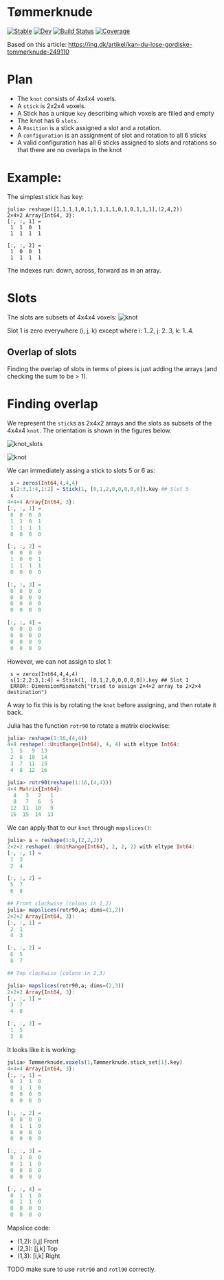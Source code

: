 # Tømmerknude

[![Stable](https://img.shields.io/badge/docs-stable-blue.svg)](https://tp2750.github.io/Tømmerknude.jl/stable)
[![Dev](https://img.shields.io/badge/docs-dev-blue.svg)](https://tp2750.github.io/Tømmerknude.jl/dev)
[![Build Status](https://github.com/tp2750/Tømmerknude.jl/workflows/CI/badge.svg)](https://github.com/tp2750/Tømmerknude.jl/actions)
[![Coverage](https://codecov.io/gh/tp2750/Tømmerknude.jl/branch/master/graph/badge.svg)](https://codecov.io/gh/tp2750/Tømmerknude.jl)

Based on this article:
https://ing.dk/artikel/kan-du-lose-gordiske-tommerknude-249110

# Plan

* The `knot` consists of 4x4x4 voxels.
* A `stick` is 2x2x4 voxels. 
* A Stick has a unique `key` describing which voxels are filled and empty
* The knot has 6 `slots`. 
* A `Position` is a stick assigned a slot and a rotation.
* A `configuration` is an assignment of slot and rotation to all 6 sticks
* A valid configuration has all 6 sticks assigned to slots and rotations so that there are no overlaps in the knot

# Example:

The simplest stick has key:

```{julia}
julia> reshape([1,1,1,1,0,1,1,1,1,1,0,1,0,1,1,1],(2,4,2))
2×4×2 Array{Int64, 3}:
[:, :, 1] =
 1  1  0  1
 1  1  1  1

[:, :, 2] =
 1  0  0  1
 1  1  1  1
```

The indexes run: down, across, forward as in an array.


# Slots

The slots are subsets of 4x4x4 voxels:
![knot](assets/knude.png)

Slot 1 is zero everywhere (i, j, k) except where i: 1..2, j: 2..3, k: 1..4.

## Overlap of slots

Finding the overlap of slots in terms of pixes is just adding the arrays (and checking the sum to be > 1).

# Finding overlap

We represent the `stick`s as 2x4x2 arrays and the slots as subsets of the 4x4x4 `knot`.
The orientation is shown in the figures below.

![knot_slots](assets/toemmerknude_slots.jpg)

![knot](assets/knude.png)

We can immediately assing a stick to slots 5 or 6 as:

``` julia
 s = zeros(Int64,4,4,4)
 s[2:3,1:4,1:2] = Stick(1, [0,1,2,0,0,0,0,0]).key ## Slot 5
 s
4×4×4 Array{Int64, 3}:
[:, :, 1] =
 0  0  0  0
 1  1  0  1
 1  1  1  1
 0  0  0  0

[:, :, 2] =
 0  0  0  0
 1  0  0  1
 1  1  1  1
 0  0  0  0

[:, :, 3] =
 0  0  0  0
 0  0  0  0
 0  0  0  0
 0  0  0  0

[:, :, 4] =
 0  0  0  0
 0  0  0  0
 0  0  0  0
 0  0  0  0
```

However, we can not assign to slot 1:

```
 s = zeros(Int64,4,4,4)
 s[1:2,2:3,1:4] = Stick(1, [0,1,2,0,0,0,0,0]).key ## Slot 1
 ERROR: DimensionMismatch("tried to assign 2×4×2 array to 2×2×4 destination")
```

A way to fix this is by rotating the `knot` before assigning, and then rotate it back.

Julia has the function `rotr90` to rotate a matrix clockwise:


``` julia
julia> reshape(1:16,(4,4))
4×4 reshape(::UnitRange{Int64}, 4, 4) with eltype Int64:
 1  5   9  13
 2  6  10  14
 3  7  11  15
 4  8  12  16

julia> rotr90(reshape(1:16,(4,4)))
4×4 Matrix{Int64}:
  4   3   2   1
  8   7   6   5
 12  11  10   9
 16  15  14  13

```

We can apply that to our `knot` through `mapslices()`:

``` julia
julia> a = reshape(1:8,(2,2,2))
2×2×2 reshape(::UnitRange{Int64}, 2, 2, 2) with eltype Int64:
[:, :, 1] =
 1  3
 2  4

[:, :, 2] =
 5  7
 6  8

## Front clockwise (colons in 1,2)
julia> mapslices(rotr90,a; dims=(1,2))
2×2×2 Array{Int64, 3}:
[:, :, 1] =
 2  1
 4  3

[:, :, 2] =
 6  5
 8  7

## Top clockwise (colons in 2,3)

julia> mapslices(rotr90,a; dims=(2,3))
2×2×2 Array{Int64, 3}:
[:, :, 1] =
 3  7
 4  8

[:, :, 2] =
 1  5
 2  6
```

It looks like it is working:

``` julia
julia> Tømmerknude.voxels(1,Tømmerknude.stick_set[1].key)
4×4×4 Array{Int64, 3}:
[:, :, 1] =
 0  1  1  0
 0  1  1  0
 0  0  0  0
 0  0  0  0

[:, :, 2] =
 0  0  0  0
 0  1  1  0
 0  0  0  0
 0  0  0  0

[:, :, 3] =
 0  1  0  0
 0  1  1  0
 0  0  0  0
 0  0  0  0

[:, :, 4] =
 0  1  1  0
 0  1  1  0
 0  0  0  0
 0  0  0  0
```

Mapslice code:

* (1,2): [i,j] Front
* (2,3): [j,k] Top
* (1,3): [i,k] Right

TODO make sure to use `rotr90` and `rotl90` correctly.
